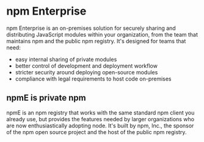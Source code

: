 <!--
title: npm Enterprise
featured: true
-->

# npm Enterprise

npm Enterprise is an on-premises solution for securely sharing and distributing
JavaScript modules within your organization, from the team that maintains npm
and the public npm registry. It's designed for teams that need:

- easy internal sharing of private modules
- better control of development and deployment workflow
- stricter security around deploying open-source modules
- compliance with legal requirements to host code on-premises

## npmE is private npm

npmE is an npm registry that works with the same standard npm client you
already use, but provides the features needed by larger organizations who are
now enthusiastically adopting node. It's built by npm, Inc., the sponsor of
the npm open source project and the host of the public npm registry.
